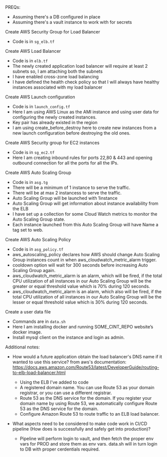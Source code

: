 PREQs:
- Assuming there's a DB configured in place
- Assuming there's a vault instance to work with for secrets

Create AWS Security Group for Load Balancer
- Code is in `sg_elb.tf`

Create AWS Load Balancer
- Code is in `elb.tf`
- The newly created application load balancer will require at least 2 subnets so, I am attaching both the subnets
- I have enabled cross-zone load balancing
- I have defined the health check policy so that I will always have healthy instances associated with my load balancer

Create AWS Launch configuration
- Code is in `launch_config.tf`
- Here I am using AWS Linux as the AMI instance and using user data for configuring the newly created instances.
- Key pair has already existed in the region
- I am using create_before_destroy here to create new instances from a new launch configuration before destroying the old ones.

Create AWS Security group for EC2 instances
- Code is in `sg_ec2.tf`
- Here I am creating inbound rules for ports 22,80 & 443 and opening outbound connection for all the ports for all the IPs.

Create AWS Auto Scaling Group
- Code is in `asg.tg`
- There will be a minimum of 1 instance to serve the traffic.
- There will be at max 2 instancess to serve the traffic.
- Auto Scaling Group will be launched with 1instance
- Auto Scaling Group will get information about instance availability from the ELB
- I have set up a collection for some Cloud Watch metrics to monitor the Auto Scaling Group state.
- Each instance launched from this Auto Scaling Group will have Name a tag set to web.

Create AWS Auto Scaling Policy
- Code is in `asg_policy.tf`
- aws_autoscaling_policy declares how AWS should change Auto Scaling Group instances count in when aws_cloudwatch_metric_alarm trigger.
- cooldown option will wait for 300 seconds before increasing Auto Scaling Group again.
- aws_cloudwatch_metric_alarm is an alarm, which will be fired, if the total CPU utilization of all instances in our Auto Scaling Group will be the greater or equal threshold value which is 70% during 120 seconds.
- aws_cloudwatch_metric_alarm is an alarm, which also will be fired, if the total CPU utilization of all instances in our Auto Scaling Group will be the lesser or equal threshold value which is 30% during 120 seconds.

Create a user data file
- Commands are in `data.sh`
- Here I am installing docker and running SOME_CINT_REPO website’s docker image.
- Install mysql client on the instance and login as admin. 


Additional notes:

- How would a future application obtain the load balancer's DNS name if it wanted to use this service?
from aws's documentation: https://docs.aws.amazon.com/Route53/latest/DeveloperGuide/routing-to-elb-load-balancer.html

  - Using the ELB I've added to code
  - A registered domain name. You can use Route 53 as your domain registrar, or you can use a different registrar.
  - Route 53 as the DNS service for the domain. If you register your domain name by using Route 53, we automatically configure Route 53 as the DNS service for the domain.
  - Configure Amazon Route 53 to route traffic to an ELB load balancer.

- What aspects need to be considered to make code work in CI/CD pipeline (How does is successfully and safely get into production)?
  - Pipeline will perform login to vault, and then fetch the proper env vars for PROD and store them as env vars. data.sh will in turn login to DB with proper cerdentials required.

